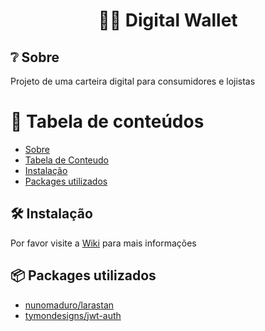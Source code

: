 <h1 align="center">
    📱💸 Digital Wallet
</h1>

## ❔ Sobre
Projeto de uma carteira digital para consumidores e lojistas

📖 Tabela de conteúdos
=================
* [Sobre](#Sobre)
* [Tabela de Conteudo](#tabela-de-conteudo)
* [Instalação](#instalacao)
* [Packages utilizados](#Packages-utilizados)

## 🛠 Instalação

Por favor visite a [Wiki](https://github.com/Thifany-Nicastro/Digital-Wallet/wiki) para mais informações

## 📦 Packages utilizados

- [nunomaduro/larastan](https://github.com/nunomaduro/larastan)
- [tymondesigns/jwt-auth](https://github.com/tymondesigns/jwt-auth)
